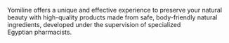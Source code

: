 Yomiline
offers a unique and effective experience to preserve your natural beauty with high-quality products made from safe, body-friendly natural ingredients, developed under the supervision of specialized Egyptian pharmacists.
